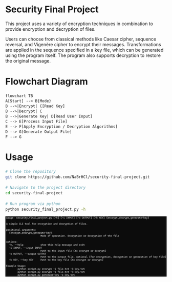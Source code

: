 # Security Final Project

This project uses a variety of encryption techniques in combination to provide encryption and decryption of files.

Users can choose from classical methods like Caesar cipher, sequence reversal, and Vigenère cipher to encrypt their messages. Transformations are applied in the sequence specified in a key file, which can be generated using the program itself. The program also supports decryption to restore the original message.

# Flowchart Diagram

```mermaid
flowchart TB
A[Start] --> B{Mode}
B -->|Encrypt| C[Read Key]
B -->|Decrypt| C
B -->|Generate Key| D[Read User Input]
C --> E[Process Input File]
E --> F[Apply Encryption / Decryption Algorithms]
D --> G[Generate Output File]
F --> G
```

# Usage
```bash
# Clone the repository
git clone https://github.com/NaBrHCl/security-final-project.git

# Navigate to the project directory
cd security-final-project

# Run program via python
python security_final_project.py -h
```
![screenshot of CLI](image.png)